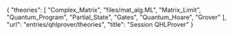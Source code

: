 {
    "theories": [
        "Complex_Matrix",
        "files/mat_alg.ML",
        "Matrix_Limit",
        "Quantum_Program",
        "Partial_State",
        "Gates",
        "Quantum_Hoare",
        "Grover"
    ],
    "url": "entries/qhlprover/theories",
    "title": "Session QHLProver"
}